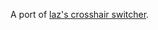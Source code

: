 A port of [laz's crosshair switcher](https://www.teamfortress.tv/52951/weapon-specific-vtf-crosshair-switcher-thing).
